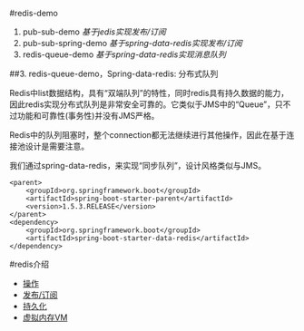 #redis-demo
1. pub-sub-demo _基于jedis实现发布/订阅_
2. pub-sub-spring-demo _基于spring-data-redis实现发布/订阅_
3. redis-queue-demo _基于spring-data-redis实现消息队列_


##3. redis-queue-demo，Spring-data-redis: 分布式队列


Redis中list数据结构，具有“双端队列”的特性，同时redis具有持久数据的能力，因此redis实现分布式队列是非常安全可靠的。它类似于JMS中的“Queue”，只不过功能和可靠性(事务性)并没有JMS严格。

Redis中的队列阻塞时，整个connection都无法继续进行其他操作，因此在基于连接池设计是需要注意。

我们通过spring-data-redis，来实现“同步队列”，设计风格类似与JMS。

```
<parent>
	<groupId>org.springframework.boot</groupId>
	<artifactId>spring-boot-starter-parent</artifactId>
	<version>1.5.3.RELEASE</version>
</parent>
<dependency>
	<groupId>org.springframework.boot</groupId>
	<artifactId>spring-boot-starter-data-redis</artifactId>
</dependency>
```

#redis介绍
* [操作](doc/Redis操作.md)
* [发布/订阅](doc/Redis发布与订阅信息.md)
* [持久化](doc/Redis持久化.md)
* [虚拟内存VM](doc/Redis虚拟内存.md)
